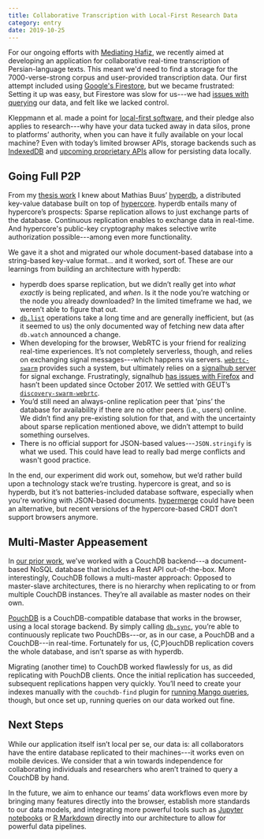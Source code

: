 ```yaml
---
title: Collaborative Transcription with Local-First Research Data
category: entry
date: 2019-10-25
---
```

 
For our ongoing efforts with [Mediating Hafiz](https://kassel.works/mediating-hafiz), we recently aimed at developing an application for collaborative real-time transcription of Persian-language texts. This meant we'd need to find a storage for the 7000-verse-strong corpus and user-provided transcription data. Our first attempt included using [Google's Firestore](https://firebase.google.com/products/firestore/), but we became frustrated: Setting it up was easy, but Firestore was slow for us---we had [issues with querying](https://firebase.google.com/docs/reference/js/firebase.firestore.Query.html) our data, and felt like we lacked control.

Kleppmann et al. made a point for [local-first software](https://www.inkandswitch.com/local-first.html), and their pledge also applies to research---why have your data tucked away in data silos, prone to platforms’ authority, when you can have it fully available on your local machine? Even with today’s limited browser APIs, storage backends such as [IndexedDB](https://www.w3.org/TR/IndexedDB/) and [upcoming proprietary APIs](https://web.dev/native-file-system/) allow for persisting data locally.

## Going Full P2P

From my [thesis work](https://kassel.works/thesis) I knew about Mathias Buus’ [hyperdb](https://firebase.google.com/products/firestore/), a distributed key-value database built on top of [hypercore](https://firebase.google.com/products/firestore/). hyperdb entails many of hypercore’s prospects: Sparse replication allows to just exchange parts of the database. Continuous replication enables to exchange data in real-time. And hypercore's public-key cryptography makes selective write authorization possible---among even more functionality.

We gave it a shot and migrated our whole document-based database into a string-based key-value format... and it worked, sort of. These are our learnings from building an architecture with hyperdb:

* hyperdb does sparse replication, but we didn’t really get into _what exactly_ is being replicated, and _when_. Is it the node you’re watching or the node you already downloaded? In the limited timeframe we had, we weren’t able to figure that out.
* [`db.list`](https://github.com/mafintosh/hyperdb#dblistprefix-options-callback) operations take a long time and are generally inefficient, but (as it seemed to us) the only documented way of fetching new data after `db.watch` announced a change.
* When developing for the browser, WebRTC is your friend for realizing real-time experiences. It’s not completely serverless, though, and relies on exchanging signal messages---which happens via servers. [`webrtc-swarm`](https://github.com/mafintosh/webrtc-swarm) provides such a system, but ultimately relies on a [signalhub server](https://github.com/mafintosh/signalhub) for signal exchange. Frustratingly, signalhub [has issues with Firefox](https://github.com/mafintosh/signalhub/issues/32) and hasn’t been updated since October 2017. We settled with GEUT’s [`discovery-swarm-webrtc`](https://github.com/geut/discovery-swarm-webrtc).
* You’d still need an always-online replication peer that ‘pins’ the database for availability if there are no other peers (i.e., users) online. We didn’t find any pre-existing solution for that, and with the uncertainty about sparse replication mentioned above, we didn’t attempt to build something ourselves.
* There is no official support for JSON-based values---`JSON.stringify` is what we used. This could have lead to really bad merge conflicts and wasn't good practice.

In the end, our experiment did work out, somehow, but we’d rather build upon a technology stack we’re trusting. hypercore is great, and so is hyperdb, but it’s not batteries-included database software, especially when you're working with JSON-based documents. [hypermerge](https://github.com/automerge/hypermerge) could have been an alternative, but recent versions of the hypercore-based CRDT don’t support browsers anymore.

## Multi-Master Appeasement

In [our prior work](https://dl.acm.org/citation.cfm?id=3343667), we’ve worked with a CouchDB backend---a document-based NoSQL database that includes a Rest API out-of-the-box. More interestingly, CouchDB follows a multi-master approach: Opposed to master-slave architectures, there is no hierarchy when replicating to or from multiple CouchDB instances. They’re all available as master nodes on their own.

[PouchDB](https://github.com/pouchdb/pouchdb) is a CouchDB-compatible database that works in the browser, using a local storage backend. By simply calling [`db.sync`](https://pouchdb.com/api.html#sync), you’re able to continuously replicate two PouchDBs---or, as in our case, a PouchDB and a CouchDB---in real-time. Fortunately for us, {C,P}ouchDB replication covers the whole database, and isn’t sparse as with hyperdb.

Migrating (another time) to CouchDB worked flawlessly for us, as did replicating with PouchDB clients. Once the initial replication has succeeded, subsequent replications happen very quickly. You’ll need to create your indexes manually with the `couchdb-find` plugin for [running Mango queries](https://pouchdb.com/guides/mango-queries.html), though, but once set up, running queries on our data worked out fine.

## Next Steps

While our application itself isn’t local per se, our data is: all collaborators have the entire database replicated to their machines---it works even on mobile devices. We consider that a win towards independence for collaborating individuals and researchers who aren’t trained to query a CouchDB by hand.

In the future, we aim to enhance our teams’ data workflows even more by bringing many features directly into the browser, establish more standards to our data models, and integrating more powerful tools such as [Jupyter notebooks](https://jupyter.org/) or [R Markdown](https://rmarkdown.rstudio.com/) directly into our architecture to allow for powerful data pipelines.
